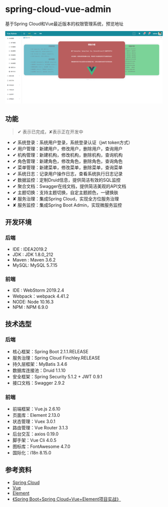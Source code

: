 # spring-cloud-vue-admin

基于Spring Cloud和Vue最近版本的权限管理系统，预览地址

![菜单介绍](images/home.png)

## 功能

> ✔ 表示已完成，✘表示正在开发中

+ ✔ 系统登录：系统用户登录，系统登录认证（jwt token方式）
+ ✔ 用户管理：新建用户，修改用户，删除用户，查询用户
+ ✔ 机构管理：新建机构，修改机构，删除机构，查询机构
+ ✔ 角色管理：新建角色，修改角色，删除角色，查询角色
+ ✔ 菜单管理：新建菜单，修改菜单，删除菜单，查询菜单
+ ✔ 系统日志：记录用户操作日志，查看系统执行日志记录
+ ✔ 数据监控：定制Druid信息，提供简洁有效的SQL监控
+ ✔ 聚合文档：Swagger在线文档，提供简洁美观的API文档
+ ✔ 主题切换：支持主题切换，自定主题颜色，一键换肤
+ ✘ 服务治理：集成Spring Cloud，实现全方位服务治理
+ ✘ 服务监控：集成Spring Boot Admin，实现微服务监控

## 开发环境

### 后端

+ IDE : IDEA2019.2
+ JDK : JDK 1.8.0_212
+ Maven : Maven 3.6.2
+ MySQL: MySQL 5.7.15

### 前端

+ IDE : WebStorm 2019.2.4
+ Webpack：webpack 4.41.2
+ NODE: Node 10.16.3
+ NPM : NPM 6.9.0

## 技术选型

### 后端

+ 核心框架：Spring Boot 2.1.1.RELEASE
+ 服务治理：Spring Cloud Finchley.RELEASE
+ 持久层框架：MyBatis 3.4.6
+ 数据库连接池：Druid 1.1.10
+ 安全框架：Spring Security 5.1.2 + JWT 0.9.1
+ 接口文档：Swagger 2.9.2

### 前端

+ 前端框架：Vue.js 2.6.10
+ 页面库：Element 2.13.0
+ 状态管理：Vuex 3.0.1
+ 路由管理：Vue Router 3.1.3
+ 后台交互：axios 0.19.0
+ 脚手架：Vue Cli 4.0.5
+ 图标库：FontAwesome 4.7.0
+ 国际化：i18n 8.15.0

## 参考资料

+ [Spring Cloud](https://spring.io/projects/spring-cloud)
+ [Vue](https://cn.vuejs.org)
+ [Element](https://element.eleme.cn/#/zh-CN)
+ [《Spring Boot+Spring Cloud+Vue+Element项目实战》](https://item.jd.com/12624380.html)